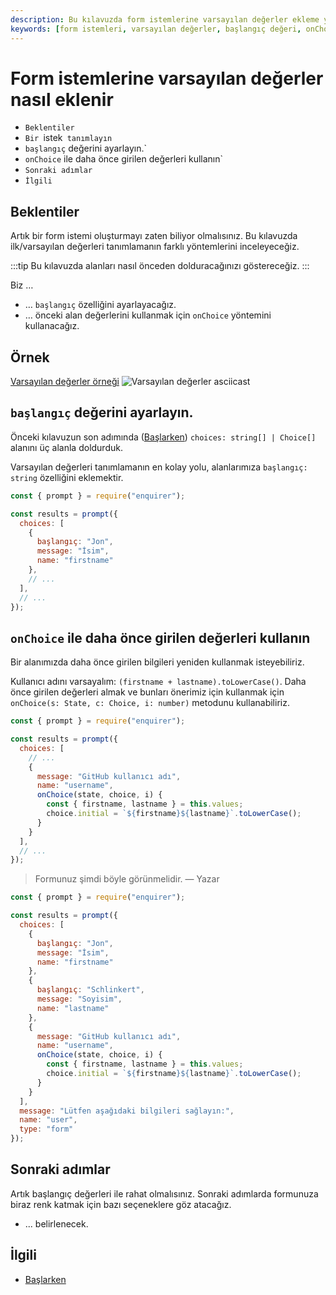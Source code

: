 ```yaml
---
description: Bu kılavuzda form istemlerine varsayılan değerler ekleme yöntemlerini öğrenin. Alanların nasıl önceden doldurulacağına dair önemli bilgiler ve örneklerle doludur.
keywords: [form istemleri, varsayılan değerler, başlangıç değeri, onChoice, Enquirer]
---
```


# Form istemlerine varsayılan değerler nasıl eklenir



- `Beklentiler`
- `Bir `istek` tanımlayın`
- `başlangıç` değerini ayarlayın.`
- `onChoice` ile daha önce girilen değerleri kullanın`
- `Sonraki adımlar`
- `İlgili`



## Beklentiler

Artık bir form istemi oluşturmayı zaten biliyor olmalısınız. Bu kılavuzda
ilk/varsayılan değerleri tanımlamanın farklı yöntemlerini inceleyeceğiz.

:::tip
Bu kılavuzda alanları nasıl önceden dolduracağınızı göstereceğiz.
:::

Biz …

* … `başlangıç` özelliğini ayarlayacağız.
* … önceki alan değerlerini kullanmak için `onChoice` yöntemini kullanacağız.

## Örnek

[Varsayılan değerler örneği][default-values-example]
![Varsayılan değerler asciicast][default-values-rec]

## `başlangıç` değerini ayarlayın.

Önceki kılavuzun son adımında ([Başlarken][getting-started]) `choices: string[] | Choice[]` alanını üç alanla doldurduk.

Varsayılan değerleri tanımlamanın en kolay yolu, alanlarımıza `başlangıç: string` 
özelliğini eklemektir.

```js
const { prompt } = require("enquirer");

const results = prompt({
  choices: [
    {
      başlangıç: "Jon",
      message: "İsim",
      name: "firstname"
    },
    // ...
  ],
  // ...
});
```

## `onChoice` ile daha önce girilen değerleri kullanın

Bir alanımızda daha önce girilen bilgileri yeniden kullanmak isteyebiliriz.

Kullanıcı adını varsayalım: `(firstname + lastname).toLowerCase()`. Daha önce girilen değerleri 
almak ve bunları önerimiz için kullanmak için `onChoice(s: State, c: Choice, i: number)` metodunu kullanabiliriz.

```js
const { prompt } = require("enquirer");

const results = prompt({
  choices: [
    // ...
    {
      message: "GitHub kullanıcı adı",
      name: "username",
      onChoice(state, choice, i) {
        const { firstname, lastname } = this.values;
        choice.initial = `${firstname}${lastname}`.toLowerCase();
      }
    }
  ],
  // ...
});
```

> Formunuz şimdi böyle görünmelidir.
> — Yazar

```js
const { prompt } = require("enquirer");

const results = prompt({
  choices: [
    {
      başlangıç: "Jon",
      message: "İsim",
      name: "firstname"
    },
    {
      başlangıç: "Schlinkert",
      message: "Soyisim",
      name: "lastname"
    },
    {
      message: "GitHub kullanıcı adı",
      name: "username",
      onChoice(state, choice, i) {
        const { firstname, lastname } = this.values;
        choice.initial = `${firstname}${lastname}`.toLowerCase();
      }
    }
  ],
  message: "Lütfen aşağıdaki bilgileri sağlayın:",
  name: "user",
  type: "form"
});
```

## Sonraki adımlar

Artık başlangıç değerleri ile rahat olmalısınız. Sonraki adımlarda formunuza biraz 
renk katmak için bazı seçeneklere göz atacağız.

* ... belirlenecek.

## İlgili

* [Başlarken][getting-started]

[getting-started]: https://github.com/enquirer/enquirer/tree/master/docs/form/getting-started.md
[default-values-rec]: https://uploads.codesandbox.io/uploads/user/d4803626-4dbe-4304-b684-7d790aa169f0/RfvF-form_default_values_001.svg
[default-values-example]: https://github.com/enquirer/enquirer/tree/master/guide/lib/prompts/form/default-values.js